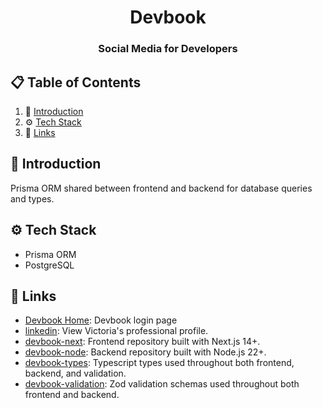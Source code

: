 <div align="center">
  <h1 align="center">Devbook</h1>

  <h3 align="center">Social Media for Developers</h3>
</div>

## 📋 <a name="table">Table of Contents</a>

1. 🤖 [Introduction](#introduction)
2. ⚙️ [Tech Stack](#tech-stack)
3. 🔗 [Links](#links)

## <a name="introduction">🤖 Introduction</a>

Prisma ORM shared between frontend and backend for database queries and types.

## <a name="tech-stack">⚙️ Tech Stack</a>

- Prisma ORM
- PostgreSQL

## <a name="links">🔗 Links</a>

- [Devbook Home](https://devbook-next.vercel.app/): Devbook login page
- [linkedin](https://www.linkedin.com/in/vkastanenka/): View Victoria's professional profile.
- [devbook-next](https://github.com/vkastanenka/devbook-node): Frontend repository built with Next.js 14+.
- [devbook-node](https://github.com/vkastanenka/devbook-node): Backend repository built with Node.js 22+.
- [devbook-types](https://github.com/vkastanenka/devbook-types): Typescript types used throughout both frontend, backend, and validation.
- [devbook-validation](https://github.com/vkastanenka/devbook-validation): Zod validation schemas used throughout both frontend and backend.